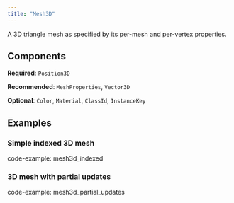 ```yaml
---
title: "Mesh3D"
---
```


A 3D triangle mesh as specified by its per-mesh and per-vertex properties.

## Components

**Required**: `Position3D`

**Recommended**: `MeshProperties`, `Vector3D`

**Optional**: `Color`, `Material`, `ClassId`, `InstanceKey`

## Examples

### Simple indexed 3D mesh

code-example: mesh3d_indexed

### 3D mesh with partial updates

code-example: mesh3d_partial_updates

